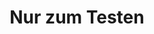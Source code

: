 ---
{"title":"Nur zum Testen","tags":["Vegetarisch","Fleisch","Huhn"],"ingredientList":[{"title":"dasdadsads","ingredients":[]}]}
---